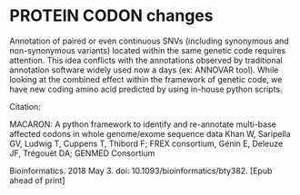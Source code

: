 # PROTEIN CODON changes

Annotation of paired or even continuous SNVs (including synonymous and non-synonymous variants)
located within the same genetic code requires attention. This idea conflicts with the annotations
observed by traditional annotation software widely used now a days (ex: ANNOVAR tool). While
looking at the combined effect within the framework of genetic code, we have new coding amino acid
predicted by using in-house python scripts.

Citation:

MACARON: A python framework to identify and re-annotate multi-base affected codons in whole genome/exome sequence data
Khan W, Saripella GV, Ludwig T, Cuppens T, Thibord F; FREX consortium, Génin E, Deleuze JF, Trégouët DA; GENMED Consortium

Bioinformatics. 2018 May 3. doi: 10.1093/bioinformatics/bty382. [Epub ahead of print]
